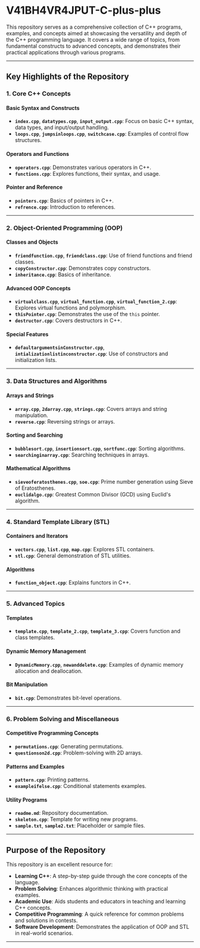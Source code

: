 # V41BH4VR4JPUT-C-plus-plus

This repository serves as a comprehensive collection of C++ programs, examples, and concepts aimed at showcasing the versatility and depth of the C++ programming language. It covers a wide range of topics, from fundamental constructs to advanced concepts, and demonstrates their practical applications through various programs.

---

## **Key Highlights of the Repository**

### 1. Core C++ Concepts
#### **Basic Syntax and Constructs**
- **`index.cpp`**, **`datatypes.cpp`**, **`input_output.cpp`**: Focus on basic C++ syntax, data types, and input/output handling.
- **`loops.cpp`**, **`jumpsinloops.cpp`**, **`switchcase.cpp`**: Examples of control flow structures.

#### **Operators and Functions**
- **`operators.cpp`**: Demonstrates various operators in C++.
- **`functions.cpp`**: Explores functions, their syntax, and usage.

#### **Pointer and Reference**
- **`pointers.cpp`**: Basics of pointers in C++.
- **`refrence.cpp`**: Introduction to references.

---

### 2. Object-Oriented Programming (OOP)
#### **Classes and Objects**
- **`friendfunction.cpp`**, **`friendclass.cpp`**: Use of friend functions and friend classes.
- **`copyConstructor.cpp`**: Demonstrates copy constructors.
- **`inheritance.cpp`**: Basics of inheritance.

#### **Advanced OOP Concepts**
- **`virtualclass.cpp`**, **`virtual_function.cpp`**, **`virtual_function_2.cpp`**: Explores virtual functions and polymorphism.
- **`thisPointer.cpp`**: Demonstrates the use of the `this` pointer.
- **`destructor.cpp`**: Covers destructors in C++.

#### **Special Features**
- **`defaultargumentsinConstructor.cpp`**, **`intializationlistinconstructor.cpp`**: Use of constructors and initialization lists.

---

### 3. Data Structures and Algorithms
#### **Arrays and Strings**
- **`array.cpp`**, **`2darray.cpp`**, **`strings.cpp`**: Covers arrays and string manipulation.
- **`reverse.cpp`**: Reversing strings or arrays.

#### **Sorting and Searching**
- **`bubblesort.cpp`**, **`insertionsort.cpp`**, **`sortfunc.cpp`**: Sorting algorithms.
- **`searchinginarray.cpp`**: Searching techniques in arrays.

#### **Mathematical Algorithms**
- **`sieveoferatosthenes.cpp`**, **`soe.cpp`**: Prime number generation using Sieve of Eratosthenes.
- **`euclidalgo.cpp`**: Greatest Common Divisor (GCD) using Euclid's algorithm.

---

### 4. Standard Template Library (STL)
#### **Containers and Iterators**
- **`vectors.cpp`**, **`list.cpp`**, **`map.cpp`**: Explores STL containers.
- **`stl.cpp`**: General demonstration of STL utilities.

#### **Algorithms**
- **`function_object.cpp`**: Explains functors in C++.

---

### 5. Advanced Topics
#### **Templates**
- **`template.cpp`**, **`template_2.cpp`**, **`template_3.cpp`**: Covers function and class templates.

#### **Dynamic Memory Management**
- **`DynamicMemory.cpp`**, **`newanddelete.cpp`**: Examples of dynamic memory allocation and deallocation.

#### **Bit Manipulation**
- **`bit.cpp`**: Demonstrates bit-level operations.

---

### 6. Problem Solving and Miscellaneous
#### **Competitive Programming Concepts**
- **`permutations.cpp`**: Generating permutations.
- **`questionson2d.cpp`**: Problem-solving with 2D arrays.

#### **Patterns and Examples**
- **`pattern.cpp`**: Printing patterns.
- **`exampleifelse.cpp`**: Conditional statements examples.

#### **Utility Programs**
- **`readme.md`**: Repository documentation.
- **`skeleton.cpp`**: Template for writing new programs.
- **`sample.txt`**, **`sample2.txt`**: Placeholder or sample files.

---

## **Purpose of the Repository**
This repository is an excellent resource for:
- **Learning C++**: A step-by-step guide through the core concepts of the language.
- **Problem Solving**: Enhances algorithmic thinking with practical examples.
- **Academic Use**: Aids students and educators in teaching and learning C++ concepts.
- **Competitive Programming**: A quick reference for common problems and solutions in contests.
- **Software Development**: Demonstrates the application of OOP and STL in real-world scenarios.

---



